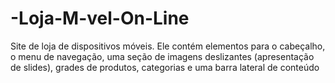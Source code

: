 # -Loja-M-vel-On-Line
 Site de loja de dispositivos móveis. Ele contém elementos para o cabeçalho, o menu de navegação, uma seção de imagens deslizantes (apresentação de slides), grades de produtos, categorias e uma barra lateral de conteúdo

